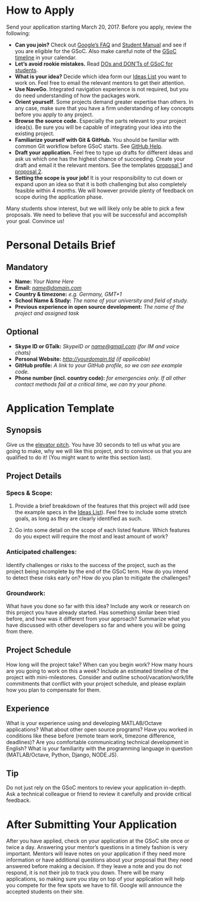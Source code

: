 
# How to Apply

Send your application starting March 20, 2017. Before you apply, review the following:

* **Can you join?** Check out [Google’s FAQ] and [Student Manual] and see if you are eligible for the GSoC. Also make careful note of the [GSoC timeline] in your calendar.
* **Let’s avoid rookie mistakes.** Read [DOs and DON’Ts of GSoC for students].
* **What is your idea?** Decide which idea form our [Ideas List] you want to work on. Feel free to email the relevant mentors to get their attention.
* **Use NaveGo**. Integrated navigation experience is not required, but you do need understanding of how the packages work.
* **Orient yourself**. Some projects demand greater expertise than others. In any case, make sure that you have a firm understanding of key concepts before you apply to any project. 
* **Browse the source code.** Especially the parts relevant to your project idea(s). Be sure you will be capable of integrating your idea into the existing project.
* **Familiarize yourself with Git & GitHub.** You should be familiar with common Git workflow before GSoC starts. See [GitHub Help].
* **Draft your application.** Feel free to type up drafts for different ideas and ask us which one has the highest chance of succeeding. Create your draft and email it the relevant mentors. See the templates [proposal 1] and [proposal 2].
* **Setting the scope is your job!** It is your responsibility to cut down or expand upon an idea so that it is both challenging but also completely feasible within 4 months. We will however provide plenty of feedback on scope during the application phase.

Many students show interest, but we will likely only be able to pick a few proposals. We need to believe that you will be successful and accomplish your goal. Convince us!

# Personal Details Brief

## Mandatory

* **Name:** *Your Name Here*
* **Email:** *name@domain.com*
* **Country & timezone:** *e.g. Germany, GMT+1*
* **School Name & Study:** *The name of your university and field of study.*
* **Previous experience in open source development:** *The name of the project and assigned task*

##  Optional

*    **Skype ID or GTalk:** *SkypeID or name@gmail.com (for IM and voice chats)*
*    **Personal Website:** *http://yourdomain.tld (if applicable)*
*    **GitHub profile:** *A link to your GitHub profile, so we can see example code.*
*    **Phone number (incl. country code):** *for emergencies only. If all other contact methods fail at a critical time, we can try your phone.*

# Application Template

## Synopsis

Give us the [elevator pitch]. You have 30 seconds to tell us what you are going to make, why we will like this project, and to convince us that you are qualified to do it! (You might want to write this section last).

## Project Details

### Specs & Scope:

1. Provide a brief breakdown of the features that this project will add (see the example specs in the [Ideas List]). Feel free to include some stretch goals, as long as they are clearly identified as such.
    
2. Go into some detail on the scope of each listed feature. Which features do you expect will require the most and least amount of work?

### Anticipated challenges:

Identify challenges or risks to the success of the project, such as the project being incomplete by the end of the GSoC term. How do you intend to detect these risks early on? How do you plan to mitigate the challenges?

### Groundwork:

What have you done so far with this idea? Include any work or research on this project you have already started. Has something similar been tried before, and how was it different from your approach? Summarize what you have discussed with other developers so far and where you will be going from there.

## Project Schedule

How long will the project take? When can you begin work? How many hours are you going to work on this a week? Include an estimated timeline of the project with mini-milestones. Consider and outline school/vacation/work/life commitments that conflict with your project schedule, and please explain how you plan to compensate for them.

## Experience

What is your experience using and developing MATLAB/Octave applications? What about other open source programs? Have you worked in conditions like these before (remote team work, timezone difference, deadlines)? Are you comfortable communicating technical development in English? What is your familiarity with the programming language in question (MATLAB/Octave, Python, Django, NODE.JS).

## Tip

Do not just rely on the GSoC mentors to review your application in-depth. Ask a technical colleague or friend to review it carefully and provide critical feedback. 

# After Submitting Your Application

After you have applied, check on your application at the GSoC site once or twice a day. Answering your mentor’s questions in a timely fashion is very important. Mentors will leave notes on your application if they need more information or have additional questions about your proposal that they need answered before making a decision. If they leave a note and you do not respond, it is not their job to track you down. There will be many applications, so making sure you stay on top of your application will help you compete for the few spots we have to fill. Google will announce the accepted students on their site. 

[Google’s FAQ]:https://developers.google.com/open-source/gsoc/faq#what_are_the_eligibility_requirements_for_participation "Google’s FAQ"
[Student Manual]:https://developers.google.com/open-source/gsoc/resources/manual "Student Manual"
[GSoC timeline]:https://developers.google.com/open-source/gsoc/timeline "GSoC timeline"
[DOs and DON’Ts of GSoC for students]:http://google-opensource.blogspot.no/2011/03/dos-and-donts-of-google-summer-of-code.html "DOs and DON’Ts of GSoC for students"
[Ideas List]:https://github.com/rodralez/NaveGo/blob/master/GSoC-2017_ideas-list.md "Ideas List" 
[GitHub Help]:https://help.github.com/ "GitHub Help"
[proposal 1]:http://wiki.blender.org/index.php/User:Apinzonf/Gsoc2013/proposal "Proposal example 1"
[proposal 2]:http://www.mertyazicioglu.com/2013/05/02/gsoc-2013-proposal-enhance-profiles-wordpress-org/ "Proposal example 2"
[elevator pitch]:http://en.wikipedia.org/wiki/Elevator_pitch "Elevator pitch"
